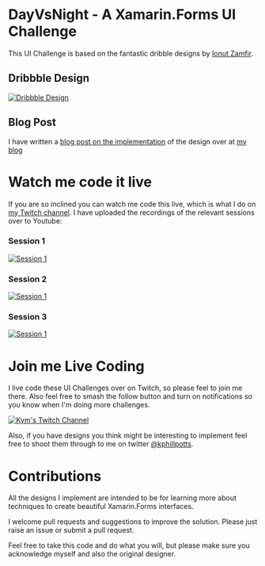 # DayVsNight - A Xamarin.Forms UI Challenge

This UI Challenge is based on the fantastic dribble designs by [Ionut Zamfir](https://dribbble.com/ionuss).  

## Dribbble Design
[![Dribbble Design](https://cdn.dribbble.com/users/14501/screenshots/4840427/preview.png)](https://dribbble.com/shots/4840427-Dashboard-Day-vs-Night)

## Blog Post
I have written a [blog post on the implementation](https://kymphillpotts.com/xamarin-forms-ui-challenge-dayvsnight.html) of the design over at [my blog](https://kymphillpotts.com)

# Watch me code it live
If you are so inclined you can watch me code this live, which is what I do on [my Twitch channel](https://twitch.tv/kymphillpotts). I have uploaded the recordings of the relevant sessions over to Youtube:

### Session 1
[![Session 1](https://img.youtube.com/vi/p6VTXVfJMoQ/0.jpg)](https://www.youtube.com/watch?v=p6VTXVfJMoQ)

### Session 2
[![Session 1](https://img.youtube.com/vi/wl85fSpH4vE/0.jpg)](https://www.youtube.com/watch?v=wl85fSpH4vE)

### Session 3
[![Session 1](https://img.youtube.com/vi/dB8eXit39UA/0.jpg)](https://www.youtube.com/watch?v=dB8eXit39UA)

# Join me Live Coding
I live code these UI Challenges over on Twitch, so please feel to join me there. Also feel free to smash the follow button and turn on notifications so you know when I'm doing more challenges.

[![Kym's Twitch Channel](https://kymphillpotts.com/assets/images/twitch_banner.png)](https://twitch.tv/kymphillpotts)

Also, if you have designs you think might be interesting to implement feel free to shoot them through to me on twitter [@kphillpotts](https://twitter.com/kphillpotts).

# Contributions
All the designs I implement are intended to be for learning more about techniques to create beautiful Xamarin.Forms interfaces. 

I welcome pull requests and suggestions to improve the solution. Please just raise an issue or submit a pull request.

Feel free to take this code and do what you will, but please make sure you acknowledge myself and also the original designer.
